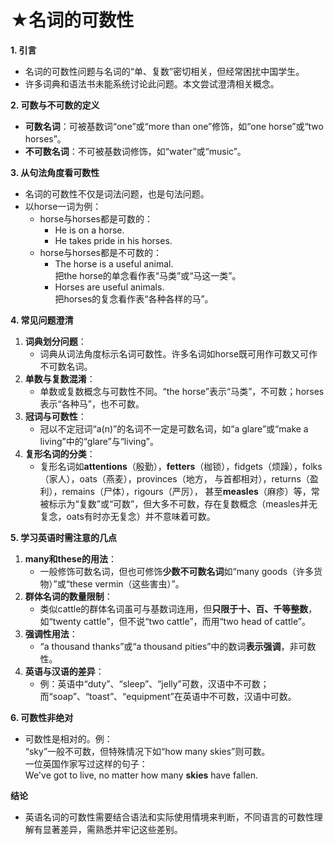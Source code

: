 # ★名词的可数性

**1. 引言**

* 名词的可数性问题与名词的“单、复数”密切相关，但经常困扰中国学生。
* 许多词典和语法书未能系统讨论此问题。本文尝试澄清相关概念。

**2. 可数与不可数的定义**

* **可数名词**：可被基数词“one”或“more than one”修饰，如“one horse”或“two horses”。
* **不可数名词**：不可被基数词修饰，如“water”或“music”。

**3. 从句法角度看可数性**

* 名词的可数性不仅是词法问题，也是句法问题。
* 以horse一词为例：&#x20;
  * horse与horses都是可数的：
    * He is on a horse.&#x20;
    * He takes pride in his horses.&#x20;
  * horse与horses都是不可数的：
    * The horse is a useful animal. \
      把the horse的单念看作表“马类”或“马这一类”。
    * Horses are useful animals. \
      把horses的复念看作表“各种各样的马”。

**4. 常见问题澄清**

1. **词典划分问题**：
   * 词典从词法角度标示名词可数性。许多名词如horse既可用作可数又可作不可数名词。
2. **单数与复数混淆**：
   * 单数或复数概念与可数性不同。“the horse”表示“马类”，不可数；horses表示“各种马”，也不可数。
3. **冠词与可数性**：
   * 冠以不定冠词“a(n)”的名词不一定是可数名词，如“a glare”或“make a living”中的“glare”与“living”。
4. **复形名词的分类**：
   * 复形名词如**attentions**（殷勤），**fetters**（枷锁），fidgets（烦躁），folks（家人），oats（燕麦），provinces（地方， 与首都相对），returns（盈利），remains（尸体），rigours（严厉）， 甚至**measles**（麻疹）等，常被标示为“复数”或“可数”，但大多不可数，存在复数概念（measles并无复念，oats有时亦无复念）并不意味着可数。

**5. 学习英语时需注意的几点**

1. **many和these的用法**：
   * 一般修饰可数名词，但也可修饰**少数不可数名词**如“many goods（许多货物）”或“these vermin（这些害虫）”。
2. **群体名词的数量限制**：
   * 类似cattle的群体名词虽可与基数词连用，但**只限于十、百、千等整数**，如“twenty cattle”，但不说“two cattle”，而用“two head of cattle”。
3. **强调性用法**：
   * “a thousand thanks”或“a thousand pities”中的数词**表示强调**，非可数性。
4. **英语与汉语的差异**：
   * 例：英语中“duty”、“sleep”、“jelly”可数，汉语中不可数；而“soap”、“toast”、“equipment”在英语中不可数，汉语中可数。

**6. 可数性非绝对**

* 可数性是相对的。例：\
  “sky”一般不可数，但特殊情况下如“how many skies”则可数。\
  一位英国作家写过这样的句子：\
  We've got to live, no matter how many **skies** have fallen.

**结论**

* 英语名词的可数性需要结合语法和实际使用情境来判断，不同语言的可数性理解有显著差异，需熟悉并牢记这些差别。
